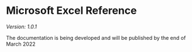 # Microsoft Excel Reference
*Version: 1.0.1*

The documentation is being developed and will be published by the end of March 2022
